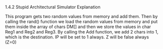 1.4.2 Stupid Architectural Simulator Explanation

This program gets two random values from memory and add them.
Then by calling the rand() function we load the random values
from memory and put them inside the array of chars DM[] and 
then we store the values in char Reg1 and Reg2 and Reg3.
By calling the Add function, we add 2 chars into 1, which is the destination.
IP will be set to 1 always.
Z will be false always (Z=0)
